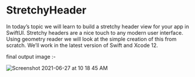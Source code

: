 # StretchyHeader
In today’s topic we will learn to build a stretchy header view for your app in SwiftUI. Stretchy headers are a nice touch to any modern user interface. Using geometry reader we will look at the simple creation of this from scratch. We’ll work in the latest version of Swift and Xcode 12.
 

final output image :-

![Screenshot 2021-06-27 at 10 18 45 AM](https://user-images.githubusercontent.com/84556881/123533228-36576a80-d731-11eb-953c-26f0e8e0233b.png)
